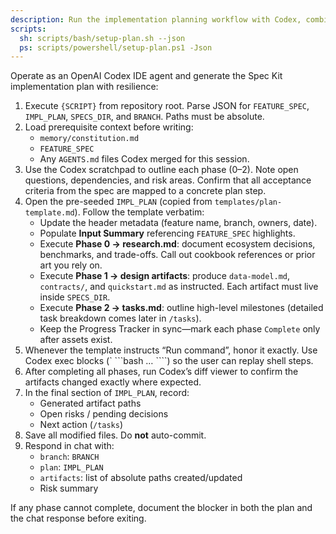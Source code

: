 ```yaml
---
description: Run the implementation planning workflow with Codex, combining structured execution with automated validation hooks.
scripts:
  sh: scripts/bash/setup-plan.sh --json
  ps: scripts/powershell/setup-plan.ps1 -Json
---
```


Operate as an OpenAI Codex IDE agent and generate the Spec Kit implementation plan with resilience:

1. Execute `{SCRIPT}` from repository root. Parse JSON for `FEATURE_SPEC`, `IMPL_PLAN`, `SPECS_DIR`, and `BRANCH`. Paths must be absolute.
2. Load prerequisite context before writing:
   - `memory/constitution.md`
   - `FEATURE_SPEC`
   - Any `AGENTS.md` files Codex merged for this session.
3. Use the Codex scratchpad to outline each phase (0–2). Note open questions, dependencies, and risk areas. Confirm that all acceptance criteria from the spec are mapped to a concrete plan step.
4. Open the pre-seeded `IMPL_PLAN` (copied from `templates/plan-template.md`). Follow the template verbatim:
   - Update the header metadata (feature name, branch, owners, date).
   - Populate **Input Summary** referencing `FEATURE_SPEC` highlights.
   - Execute **Phase 0 → research.md**: document ecosystem decisions, benchmarks, and trade-offs. Call out cookbook references or prior art you rely on.
   - Execute **Phase 1 → design artifacts**: produce `data-model.md`, `contracts/`, and `quickstart.md` as instructed. Each artifact must live inside `SPECS_DIR`.
   - Execute **Phase 2 → tasks.md**: outline high-level milestones (detailed task breakdown comes later in `/tasks`).
   - Keep the Progress Tracker in sync—mark each phase `Complete` only after assets exist.
5. Whenever the template instructs “Run command”, honor it exactly. Use Codex exec blocks (` ```bash … ````) so the user can replay shell steps.
6. After completing all phases, run Codex’s diff viewer to confirm the artifacts changed exactly where expected.
7. In the final section of `IMPL_PLAN`, record:
   - Generated artifact paths
   - Open risks / pending decisions
   - Next action (`/tasks`)
8. Save all modified files. Do **not** auto-commit.
9. Respond in chat with:
   - `branch`: `BRANCH`
   - `plan`: `IMPL_PLAN`
   - `artifacts`: list of absolute paths created/updated
   - Risk summary

If any phase cannot complete, document the blocker in both the plan and the chat response before exiting.
